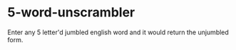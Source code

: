 # 5-word-unscrambler
Enter any 5 letter'd jumbled english word and it would return the unjumbled form.
